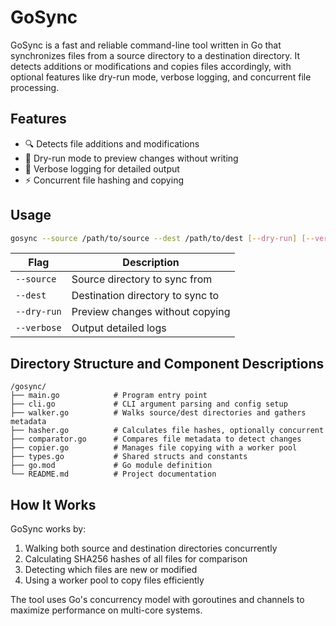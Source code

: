 # GoSync

GoSync is a fast and reliable command-line tool written in Go that synchronizes files from a source directory to a destination directory. It detects additions or modifications and copies files accordingly, with optional features like dry-run mode, verbose logging, and concurrent file processing.

## Features

- 🔍 Detects file additions and modifications
- 🧪 Dry-run mode to preview changes without writing
- 📣 Verbose logging for detailed output
- ⚡ Concurrent file hashing and copying

## Usage

```bash
gosync --source /path/to/source --dest /path/to/dest [--dry-run] [--verbose]
```
| Flag        | Description                          |
|-------------|--------------------------------------|
| `--source`  | Source directory to sync from        |
| `--dest`    | Destination directory to sync to     |
| `--dry-run` | Preview changes without copying      |
| `--verbose` | Output detailed logs                 |

## Directory Structure and Component Descriptions
```
/gosync/
├── main.go            # Program entry point
├── cli.go             # CLI argument parsing and config setup
├── walker.go          # Walks source/dest directories and gathers metadata
├── hasher.go          # Calculates file hashes, optionally concurrent
├── comparator.go      # Compares file metadata to detect changes
├── copier.go          # Manages file copying with a worker pool
├── types.go           # Shared structs and constants
├── go.mod             # Go module definition
└── README.md          # Project documentation
```

## How It Works

GoSync works by:

1. Walking both source and destination directories concurrently
2. Calculating SHA256 hashes of all files for comparison
3. Detecting which files are new or modified
4. Using a worker pool to copy files efficiently

The tool uses Go's concurrency model with goroutines and channels to maximize performance on multi-core systems.
